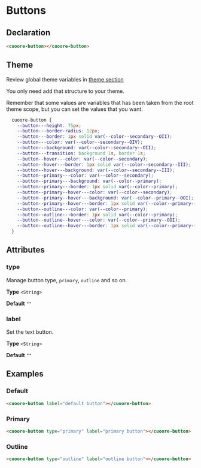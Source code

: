 # Buttons



## Declaration



```html
<cuoore-button></cuoore-button>
```



## Theme



Review global theme variables in [theme section](../../themes/theme.md)

You only need add that structure to your theme.

Remember that some values are variables that has been taken from the root theme scope, but you can set the values that you want.



```css
  cuoore-button {
    --button---height: 75px;
    --button---border-radius: 12px;
    --button---border: 1px solid var(--color--secondary--OII);
    --button---color: var(--color--secondary--OIV);
    --button---background: var(--color--secondary--OII);
    --button---transition: background 1s, border 1s;
    --button--hover---color: var(--color--secondary);
    --button--hover---border: 1px solid var(--color--secondary--III);
    --button--hover---background: var(--color--secondary--III);
    --button--primary---color: var(--color--secondary);
    --button--primary---background: var(--color--primary);
    --button--primary---border: 1px solid var(--color--primary);
    --button--primary--hover---color: var(--color--secondary);
    --button--primary--hover---background: var(--color--primary--OOI);
    --button--primary--hover---border: 1px solid var(--color--primary--OOI);
    --button--outline---color: var(--color--primary);
    --button--outline---border: 1px solid var(--color--primary);
    --button--outline--hover---color: var(--color--primary--OOI);
    --button--outline--hover---border: 1px solid var(--color--primary--OOI);
  }

```



## Attributes



### type

Manage button type, `primary`, `outline` and so on.

**Type** `<String>`

**Default** `""`



### label

Set the text button.

**Type** `<String>`

**Default** `""`



## Examples



### Default 

```html
<cuoore-button label="default button"></cuoore-button>
```



### Primary 

```html
<cuoore-button type="primary" label="primary button"></cuoore-button>
```



### Outline

```html
<cuoore-button type="outline" label="outline button"></cuoore-button>
```


